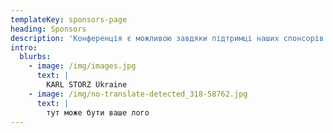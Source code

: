 ```yaml
---
templateKey: sponsors-page
heading: Sponsors
description: 'Конференція є можливою завдяки підтримці наших спонсорів:'
intro:
  blurbs:
    - image: /img/images.jpg
      text: |
        KARL STORZ Ukraine
    - image: /img/no-translate-detected_318-58762.jpg
      text: |
        тут може бути ваше лого
---
```


